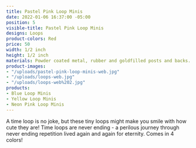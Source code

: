 ```yaml
---
title: Pastel Pink Loop Minis
date: 2022-01-06 16:37:00 -05:00
position: 5
visible-title: Pastel Pink Loop Minis
designs: Loops
product-colors: Red
price: 50
width: 1/2 inch
height: 1/2 inch
materials: Powder coated metal, rubber and goldfilled posts and backs.
product-images:
- "/uploads/pastel-pink-loop-minis-web.jpg"
- "/uploads/loops-web.jpg"
- "/uploads/loops-web%202.jpg"
products:
- Blue Loop Minis
- Yellow Loop Minis
- Neon Pink Loop Minis
---
```


A time loop is no joke, but these tiny loops might make you smile with how cute they are! Time loops are never ending - a perilous journey through never ending repetition lived again and again for eternity. Comes in 4 colors!